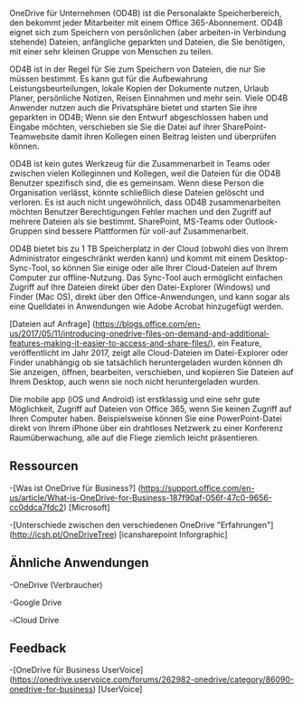 

OneDrive für Unternehmen (OD4B) ist die Personalakte Speicherbereich, den bekommt jeder Mitarbeiter mit einem Office 365-Abonnement. OD4B eignet sich zum Speichern von persönlichen (aber arbeiten-in Verbindung stehende) Dateien, anfängliche geparkten und Dateien, die Sie benötigen, mit einer sehr kleinen Gruppe von Menschen zu teilen.

OD4B ist in der Regel für Sie zum Speichern von Dateien, die nur Sie müssen bestimmt. Es kann gut für die Aufbewahrung Leistungsbeurteilungen, lokale Kopien der Dokumente nutzen, Urlaub Planer, persönliche Notizen, Reisen Einnahmen und mehr sein. Viele OD4B Anwender nutzen auch die Privatsphäre bietet und starten Sie ihre geparkten in OD4B; Wenn sie den Entwurf abgeschlossen haben und Eingabe möchten, verschieben sie Sie die Datei auf ihrer SharePoint-Teamwebsite damit ihren Kollegen einen Beitrag leisten und überprüfen können.

OD4B ist kein gutes Werkzeug für die Zusammenarbeit in Teams oder zwischen vielen Kolleginnen und Kollegen, weil die Dateien für die OD4B Benutzer spezifisch sind, die es gemeinsam. Wenn diese Person die Organisation verlässt, könnte schließlich diese Dateien gelöscht und verloren. Es ist auch nicht ungewöhnlich, dass OD4B zusammenarbeiten möchten Benutzer Berechtigungen Fehler machen und den Zugriff auf mehrere Dateien als sie bestimmt. SharePoint, MS-Teams oder Outlook-Gruppen sind bessere Plattformen für voll-auf Zusammenarbeit.

OD4B bietet bis zu 1 TB Speicherplatz in der Cloud (obwohl dies von Ihrem Administrator eingeschränkt werden kann) und kommt mit einem Desktop-Sync-Tool, so können Sie einige oder alle Ihrer Cloud-Dateien auf Ihrem Computer zur offline-Nutzung. Das Sync-Tool auch ermöglicht einfachen Zugriff auf Ihre Dateien direkt über den Datei-Explorer (Windows) und Finder (Mac OS), direkt über den Office-Anwendungen, und kann sogar als eine Quelldatei in Anwendungen wie Adobe Acrobat hinzugefügt werden. 

[Dateien auf Anfrage] (https://blogs.office.com/en-us/2017/05/11/introducing-onedrive-files-on-demand-and-additional-features-making-it-easier-to-access-and-share-files/), ein Feature, veröffentlicht im Jahr 2017, zeigt alle Cloud-Dateien im Datei-Explorer oder Finder unabhängig ob sie tatsächlich heruntergeladen wurden können dh Sie anzeigen, öffnen, bearbeiten, verschieben, und kopieren Sie Dateien auf Ihrem Desktop, auch wenn sie noch nicht heruntergeladen wurden.

Die mobile app (iOS und Android) ist erstklassig und eine sehr gute Möglichkeit, Zugriff auf Dateien von Office 365, wenn Sie keinen Zugriff auf Ihren Computer haben. Beispielsweise können Sie eine PowerPoint-Datei direkt von Ihrem iPhone über ein drahtloses Netzwerk zu einer Konferenz Raumüberwachung, alle auf die Fliege ziemlich leicht präsentieren.

Ressourcen
---------

-[Was ist OneDrive für
    Business?] (https://support.office.com/en-us/article/What-is-OneDrive-for-Business-187f90af-056f-47c0-9656-cc0ddca7fdc2)
    \[Microsoft\]

-[Unterschiede zwischen den verschiedenen OneDrive
    "Erfahrungen"] (http://icsh.pt/OneDriveTree) \[icansharepoint
    Inforgraphic\]

Ähnliche Anwendungen
--------------------

-OneDrive (Verbraucher)

-Google Drive

-iCloud Drive

Feedback
---------

-[OneDrive für Business UserVoice] (https://onedrive.uservoice.com/forums/262982-onedrive/category/86090-onedrive-for-business)
    \[UserVoice\]


